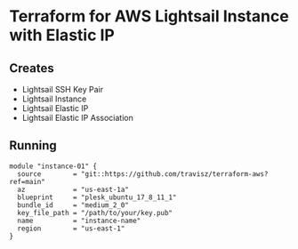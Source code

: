 # Terraform for AWS Lightsail Instance with Elastic IP

## Creates
* Lightsail SSH Key Pair
* Lightsail Instance
* Lightsail Elastic IP
* Lightsail Elastic IP Association

## Running
```hcl
module "instance-01" {
  source        = "git::https://github.com/travisz/terraform-aws?ref=main"
  az            = "us-east-1a"
  blueprint     = "plesk_ubuntu_17_8_11_1"
  bundle_id     = "medium_2_0"
  key_file_path = "/path/to/your/key.pub"
  name          = "instance-name"
  region        = "us-east-1"
}
```
